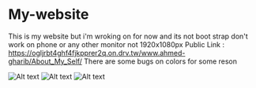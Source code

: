 # My-website
This is my website but i'm wroking on for now 
and its not boot strap don't work on phone or any other monitor not 1920x1080px
Public Link : https://ogljrbt4ghf4fjkpprer2q.on.drv.tw/www.ahmed-gharib/About_My_Self/
There are some bugs on colors for some reson 

![Alt text](https://cdn.discordapp.com/attachments/1116893606393937950/1180850812163989624/image.png?ex=657eec04&is=656c7704&hm=b328eac3252969fbf39b1dc34edc5a9bcb4bef0ed8e7a4add59b80595d693acc&)
![Alt text](https://cdn.discordapp.com/attachments/1116893606393937950/1180850892833034331/image.png?ex=657eec18&is=656c7718&hm=f6b52c9ad279871e502b5c1700e716c5e2c1ba69843c77b457c65504be631db9&)
![Alt text](https://cdn.discordapp.com/attachments/1116893606393937950/1180850775203786842/image.png?ex=657eebfb&is=656c76fb&hm=124bc77e10dcc4c5a365b76b4a418b614a41b52d9f3a0d34c6ce6ebc5d6b8e80&)
